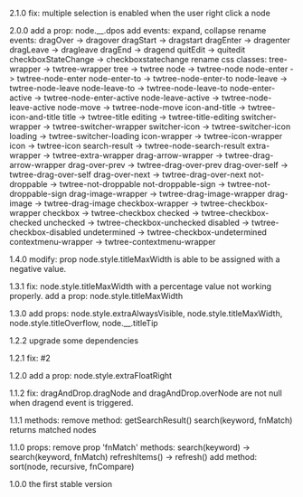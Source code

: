 2.1.0
    fix: multiple selection is enabled when the user right click a node

2.0.0
    add a prop: node.__.dpos
    add events: expand, collapse
    rename events: 
        dragOver  -> dragover
        dragStart -> dragstart
        dragEnter -> dragenter
        dragLeave -> dragleave
        dragEnd   -> dragend
        quitEdit  -> quitedit
        checkboxStateChange -> checkboxstatechange
    rename css classes:
        tree-wrapper        -> twtree-wrapper
        tree                -> twtree
        node                -> twtree-node
        node-enter          -> twtree-node-enter
        node-enter-to       -> twtree-node-enter-to
        node-leave          -> twtree-node-leave
        node-leave-to       -> twtree-node-leave-to
        node-enter-active   -> twtree-node-enter-active
        node-leave-active   -> twtree-node-leave-active
        node-move           -> twtree-node-move
        icon-and-title      -> twtree-icon-and-title
        title               -> twtree-title
        editing             -> twtree-title-editing
        switcher-wrapper    -> twtree-switcher-wrapper
        switcher-icon       -> twtree-switcher-icon
        loading             -> twtree-switcher-loading
        icon-wrapper        -> twtree-icon-wrapper
        icon                -> twtree-icon
        search-result       -> twtree-node-search-result
        extra-wrapper       -> twtree-extra-wrapper
        drag-arrow-wrapper  -> twtree-drag-arrow-wrapper
        drag-over-prev      -> twtree-drag-over-prev
        drag-over-self      -> twtree-drag-over-self
        drag-over-next      -> twtree-drag-over-next
        not-droppable       -> twtree-not-droppable
        not-droppable-sign  -> twtree-not-droppable-sign
        drag-image-wrapper  -> twtree-drag-image-wrapper
        drag-image          -> twtree-drag-image
        checkbox-wrapper    -> twtree-checkbox-wrapper
        checkbox            -> twtree-checkbox
        checked             -> twtree-checkbox-checked
        unchecked           -> twtree-checkbox-unchecked
        disabled            -> twtree-checkbox-disabled
        undetermined        -> twtree-checkbox-undetermined
        contextmenu-wrapper -> twtree-contextmenu-wrapper

1.4.0
    modify: prop node.style.titleMaxWidth is able to be assigned with a negative value.

1.3.1
    fix: node.style.titleMaxWidth with a percentage value not working properly.
    add a prop: node.style.titleMaxWidth

1.3.0
    add props: node.style.extraAlwaysVisible, node.style.titleMaxWidth, node.style.titleOverflow, node.__.titleTip

1.2.2
    upgrade some dependencies

1.2.1
    fix: #2

1.2.0
    add a prop: node.style.extraFloatRight

1.1.2
    fix: dragAndDrop.dragNode and dragAndDrop.overNode are not null when dragend event is triggered.

1.1.1
    methods:
        remove method: getSearchResult()
        search(keyword, fnMatch) returns matched nodes

1.1.0
    props: remove prop 'fnMatch'
    methods: 
        search(keyword) -> search(keyword, fnMatch)
        refreshItems() -> refresh()
        add method: sort(node, recursive, fnCompare)

1.0.0  the first stable version
